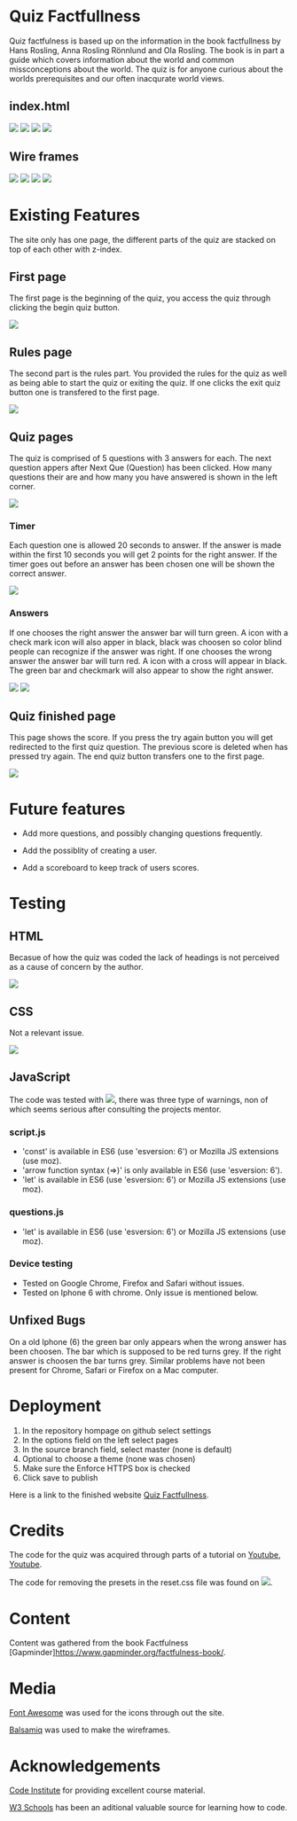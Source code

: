 # Quiz Factfullness

Quiz factfulness is based up on the information in the book factfullness by Hans Rosling, Anna Rosling Rönnlund and Ola Rosling. The book is in part a guide which covers information about the world and common missconceptions about the world.
The quiz is for anyone curious about the worlds prerequisites and our often inacqurate world views. 

## index.html

![](assets/images/first-page.jpg)
![](assets/images/iphone.jpg)
![](assets/images/wrong.jpg)
![](assets/images/complete.jpg)

## Wire frames

![](assets/images/w-first.jpg)
![](assets/images/w-rules.jpg)
![](assets/images/w-quiz.jpg)
![](assets/images/w-finish.jpg)

# Existing Features

The site only has one page, the different parts of the quiz are stacked on top of each other with z-index.

## First page

The first page is the beginning of the quiz, you access the quiz through clicking the begin quiz button.

![](assets/images/first-page.jpg)

## Rules page

The second part is the rules part. You provided the rules for the quiz as well as being able to start the quiz or exiting the quiz. If one clicks the exit quiz button one is transfered to the first page.

![](assets/images/rules.jpg)

## Quiz pages

The quiz is comprised of 5 questions with 3 answers for each. The next question appers after Next Que (Question) has been clicked. How many questions their are and how many you have answered is shown in the left corner. 

![](assets/images/quiz.jpg)

### Timer

Each question one is allowed 20 seconds to answer. If the answer is made within the first 10 seconds you will get 2 points for the right answer.
If the timer goes out before an answer has been chosen one will be shown the correct answer.

![](assets/images/time-out.jpg)

### Answers

If one chooses the right answer the answer bar will turn green. A icon with a check mark icon will also apper in black, black was choosen so color blind people can recognize if the answer was right.
If one chooses the wrong answer the answer bar will turn red. A icon with a cross will appear in black. The green bar and checkmark will also appear to show the right answer.

![](assets/images/right.jpg) ![](assets/images/wrong.jpg)

## Quiz finished page

This page shows the score. If you press the try again button you will get redirected to the first quiz question. The previous score is deleted when has pressed try again. 
The end quiz button transfers one to the first page.

![](assets/images/complete.jpg)

# Future features

* Add more questions, and possibly changing questions frequently.

* Add the possiblity of creating a user.

* Add a scoreboard to keep track of users scores. 

 # Testing

 ## HTML

Becasue of how the quiz was coded the lack of headings is not perceived as a cause of concern by the author.

 ![](assets/images/html-validator.jpg)

## CSS

Not a relevant issue.

![](assets/images/html-validator.jpg)


## JavaScript

The code was tested with ![](https://jshint.com/), there was three type of warnings, non of which seems serious after consulting the projects mentor.

### script.js
* 'const' is available in ES6 (use 'esversion: 6') or Mozilla JS extensions (use moz).
* 'arrow function syntax (=>)' is only available in ES6 (use 'esversion: 6').
* 'let' is available in ES6 (use 'esversion: 6') or Mozilla JS extensions (use moz).

### questions.js

* 'let' is available in ES6 (use 'esversion: 6') or Mozilla JS extensions (use moz).

### Device testing

* Tested on Google Chrome, Firefox and Safari without issues.
* Tested on Iphone 6 with chrome. Only issue is mentioned below.

## Unfixed Bugs

On a old Iphone (6) the green bar only appears when the wrong answer has been choosen. The bar which is supposed to be red turns grey. If the right answer is choosen the bar turns grey. Similar problems have not been present for Chrome, Safari or Firefox on a Mac computer.

# Deployment

1. In the repository hompage on github select settings
2. In the options field on the left  select pages
3. In the source branch field, select master (none is default)
4. Optional to choose a theme (none was chosen)
5. Make sure the Enforce HTTPS box is checked
6. Click save to publish

 Here is a link to the finished website [Quiz Factfullness](https://carlssonoscar.github.io/quiz-factfullness/).

# Credits

The code for the quiz was acquired through parts of a tutorial on [Youtube](https://www.youtube.com/watch?v=pQr4O1OITJo&t=254s), [Youtube](https://www.youtube.com/watch?v=WUBhpSRS_fk&t=0s).

The code for removing the presets in the reset.css file was found on ![](https://meyerweb.com/eric/tools/css/reset/).

# Content

Content was gathered from the book Factfulness [Gapminder]https://www.gapminder.org/factfulness-book/.

# Media

[Font Awesome](https://fontawesome.com/) was used for the icons through out the site.

[Balsamiq](https://balsamiq.com/?gclid=Cj0KCQjwub-HBhCyARIsAPctr7wQznAyvCwj1BqakOs5Tj6TpmRorcxVV3mYBUTiIDIHkbidCibut_gaAqW0EALw_wcB) was used to make the wireframes.

# Acknowledgements 

[Code Institute](https://codeinstitute.net) for providing excellent course material.

[W3 Schools](https://w3school.com) has been an aditional valuable source for learning how to code.